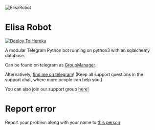![ElisaRobot](https://images6.alphacoders.com/716/716156.png)
# Elisa Robot

[![Deploy To Heroku](https://www.herokucdn.com/deploy/button.svg)](https://dashboard.heroku.com/new?template=https://github.com/QueenArzoo/ElisaRobot)

A modular Telegram Python bot running on python3 with an sqlalchemy database.

Can be found on telegram as [GroupManager](https://t.me/elisaRobot).

Alternatively, [find me on telegram](https://t.me/ElisaRobot)! (Keep all support questions in the support chat, where more people can help you.)

You can also join our support group [here!](https://t.me/ShizukaSupport)

# Report error
Report your problem along with your name to [this person](https://t.me/GarimaQueen)
